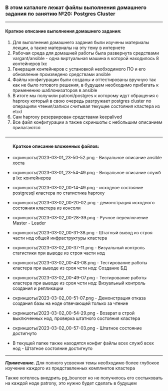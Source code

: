 <h3>В этом каталоге лежат файлы выполнения домашнего задания по занятию №20:
Postgres Cluster</h3>
<hr>
<h4>Краткое описание выполнения домашнего задания:</h4>
<ol><li>Для выполнения домашнего задания были изучены материалы лекции, а также материалы на эту тему в интернете</li>
<li>Рабочая среда для домашней работы была развернута средствами vargant/ansible - одна виртуальная машина в которой находилось 8 контейнеров lxc </li>
<li>Генерация контейнеров с установкой необходимого ПО и его обновление произведено средствами ansible</li>
<li>Файлы конфигурации были созданы и оттестированы вручную так как не было готового решения, в будущем необходимо прибегать к применению шаблонизаторов в ansible</li>
<li>В итоге мы получили patroni/postgres к которому идут обращения с haproxy который в свою очередь разгружает postgres cluster по операциям чтения/записи считывая текущее состояния кластера из etcd</li>
<li>Сам haproxy резервирован средствами keepalived</li>
<li>Все файл конфигурации а также скриншоты с небольшим описанием прилагаются</li>
</ol>

<h3></h3>
<hr>
<ul>
<h4>Краткое описание вложенных файлов:</h4>
<li><p>скриншоты/2023-03-01_23-50-52.png  - Визуальное описание ansible хоста</p></li>
<li><p>скриншоты/2023-03-01_23-54-49.png  - Визуальное описание служб в lxc контейнеров</p></li>
<li><p>скриншоты/2023-03-02_00-14-49.png  - исходное состояние postgresql кластера по статистика haproxy</p></li>
<li><p>скриншоты/2023-03-02_00-20-02.png  - демонстрация исходного состояния кластера из консоли</p></li>
<li><p>скриншоты/2023-03-02_00-28-39.png  - Ручное переключение Master - Leader</p></li>
<li><p>скриншоты/2023-03-02_00-31-38.png  - Штатный вывод из строя части нод общей инфраструктуры кластера<p></li>
<li><p>скриншоты/2023-03-02_00-37-11.png  - Визуальный контроль статистики при выводе из строя части нод<p></li>
<li><p>скриншоты/2023-03-02_00-43-08.png  - Тестирование работы кластера при выводе из сроя чсти нод: Создание БД<p></li>
<li><p>скриншоты/2023-03-02_00-49-07.png  - Тестирование работы кластера при выводе из сроя чсти нод: Визуальный контроль создания и репликации<p></li>
<li><p>скриншоты/2023-03-02_00-51-07.png  - Демонстрация отказа создания базы на ноде отвечающей только за чтение<p></li>
<li><p>скриншоты/2023-03-02_00-54-29.png  - Возврат в строй выключенных нод, проверка штатного состояния кластера<p></li>
<li><p>скриншоты/2023-03-02_00-57-03.png  - Штатное состояние достигнуто<p></li>
<li><p>В текущей папке также находятся конфиг файлы всех служб всех нод - Штатное состояние достигнуто<p></li>
</ul>
<hr>
<p><i><b>Примечание. </b></i>Для полного усвоения темы необходимо более глубокое изучение каждого из представленных комплнетов кластера</p>
<p>Также хотелось внедрить pg_bouncer но не получилось его состыковать на каждой ноде patrony, это нужно будет сделать в будущем</p>
<p></p>
